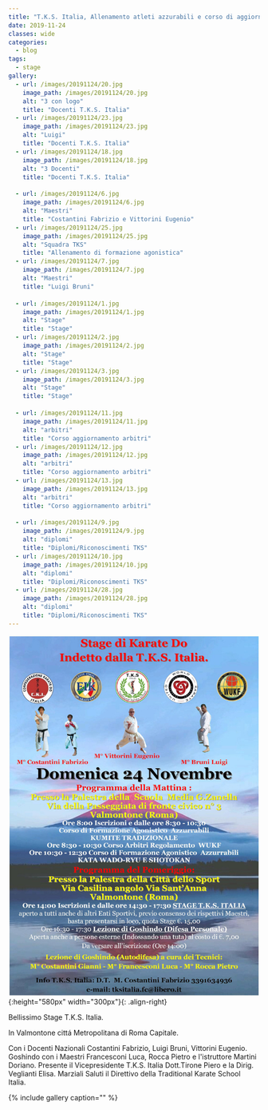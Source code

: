 ```yaml
---
title: "T.K.S. Italia, Allenamento atleti azzurabili e corso di aggiornamento arbitri - Domenica 24 novembre 2019"
date: 2019-11-24
classes: wide
categories:
  - blog
tags:
  - stage
gallery:
  - url: /images/20191124/20.jpg
    image_path: /images/20191124/20.jpg
    alt: "3 con logo"
    title: "Docenti T.K.S. Italia"
  - url: /images/20191124/23.jpg
    image_path: /images/20191124/23.jpg
    alt: "Luigi"
    title: "Docenti T.K.S. Italia"
  - url: /images/20191124/18.jpg
    image_path: /images/20191124/18.jpg
    alt: "3 Docenti"
    title: "Docenti T.K.S. Italia"

  - url: /images/20191124/6.jpg
    image_path: /images/20191124/6.jpg
    alt: "Maestri"
    title: "Costantini Fabrizio e Vittorini Eugenio"
  - url: /images/20191124/25.jpg
    image_path: /images/20191124/25.jpg
    alt: "Squadra TKS"
    title: "Allenamento di formazione agonistica"
  - url: /images/20191124/7.jpg
    image_path: /images/20191124/7.jpg
    alt: "Maestri"
    title: "Luigi Bruni"

  - url: /images/20191124/1.jpg
    image_path: /images/20191124/1.jpg
    alt: "Stage"
    title: "Stage"
  - url: /images/20191124/2.jpg
    image_path: /images/20191124/2.jpg
    alt: "Stage"
    title: "Stage"
  - url: /images/20191124/3.jpg
    image_path: /images/20191124/3.jpg
    alt: "Stage"
    title: "Stage"

  - url: /images/20191124/11.jpg
    image_path: /images/20191124/11.jpg
    alt: "arbitri"
    title: "Corso aggiornamento arbitri"
  - url: /images/20191124/12.jpg
    image_path: /images/20191124/12.jpg
    alt: "arbitri"
    title: "Corso aggiornamento arbitri"
  - url: /images/20191124/13.jpg
    image_path: /images/20191124/13.jpg
    alt: "arbitri"
    title: "Corso aggiornamento arbitri"

  - url: /images/20191124/9.jpg
    image_path: /images/20191124/9.jpg
    alt: "diplomi"
    title: "Diplomi/Riconoscimenti TKS"
  - url: /images/20191124/10.jpg
    image_path: /images/20191124/10.jpg
    alt: "diplomi"
    title: "Diplomi/Riconoscimenti TKS"
  - url: /images/20191124/28.jpg
    image_path: /images/20191124/28.jpg
    alt: "diplomi"
    title: "Diplomi/Riconoscimenti TKS"
---
```


![alt](/images/20191124/20191124.jpg){:height="580px" width="300px"}{: .align-right}

Bellissimo Stage T.K.S. Italia.

In Valmontone cittá Metropolitana di Roma Capitale.

Con i Docenti Nazionali Costantini Fabrizio, Luigi Bruni, Vittorini Eugenio.
Goshindo con i Maestri Francesconi Luca, Rocca Pietro e l'istruttore Martini Doriano.
Presente il Vicepresidente T.K.S. Italia Dott.Tirone Piero e la Dirig. Veglianti Elisa.
Marziali Saluti il Direttivo della Traditional Karate School Italia.
<br />

{% include gallery caption="" %}
